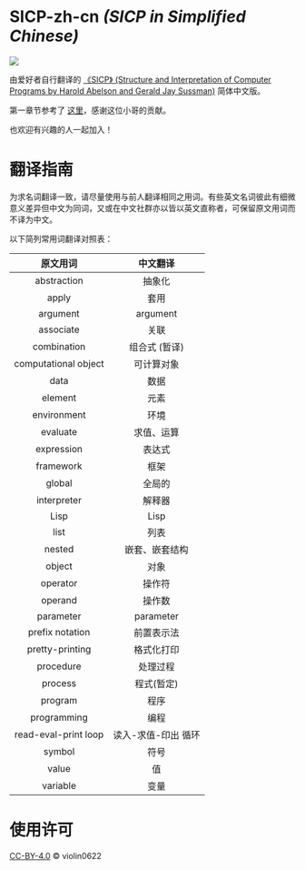 # SICP-zh-cn _(SICP in Simplified Chinese)_
![](https://img.shields.io/github/license/violin0622/SICP-zh-cn)  

由爱好者自行翻译的 [《SICP》 (Structure and Interpretation of Computer Programs by Harold Abelson and Gerald Jay Sussman)](http://mitpress.mit.edu/sicp/) 简体中文版。

第一章节参考了 [这里](https://github.com/wabilin/SICP-zh-tw)，感谢这位小哥的贡献。

也欢迎有兴趣的人一起加入！

# 翻译指南

为求名词翻译一致，请尽量使用与前人翻译相同之用词。有些英文名词彼此有细微意义差异但中文为同词，又或在中文社群亦以皆以英文直称者，可保留原文用词而不译为中文。

以下简列常用词翻译对照表：

原文用词             | 中文翻译
:-------------------:|:--:
abstraction          | 抽象化
apply                | 套用
argument             | argument
associate            | 关联
combination          | 组合式 (暂译)
computational object | 可计算对象
data                 | 数据
element              | 元素
environment          | 环境
evaluate             | 求值、运算
expression           | 表达式
framework            | 框架
global               | 全局的
interpreter          | 解释器
Lisp                 | Lisp
list                 | 列表
nested               | 嵌套、嵌套结构
object               | 对象
operator             | 操作符
operand              | 操作数
parameter            | parameter
prefix notation      | 前置表示法
pretty-printing      | 格式化打印
procedure            | 处理过程
process              | 程式(暂定)
program              | 程序
programming          | 编程
read-eval-print loop | 读入-求值-印出 循环
symbol               | 符号
value                | 值
variable             | 变量

# 使用许可
[CC-BY-4.0](LICENSE) © violin0622
